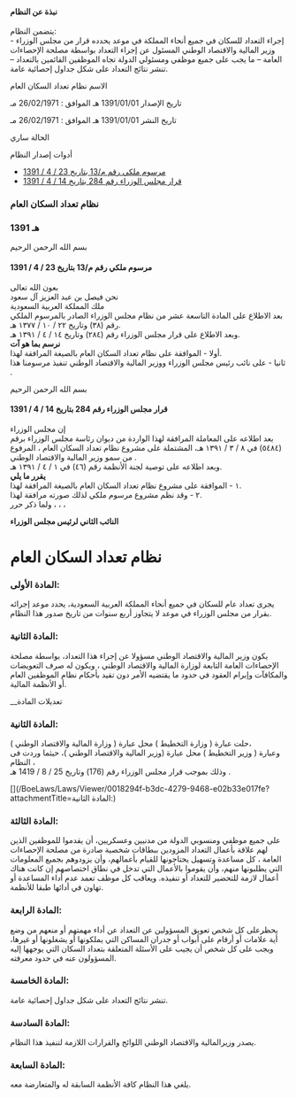 #### نبذة عن النظام

يتضمن النظام:   
إجراء التعداد للسكان في جميع أنحاء المملكة في موعد يحدده قرار من مجلس الوزراء - وزير المالية والاقتصاد الوطني المسئول عن إجراء التعداد بواسطة مصلحة الإحصاءات العامة – ما يجب على جميع موظفي ومسئولي الدولة تجاه الموظفين القائمين بالتعداد – تنشر نتائج التعداد على شكل جداول إحصائية عامة. 

  



الاسم نظام تعداد السكان العام

تاريخ الإصدار 1391/01/01 هـ الموافق : 26/02/1971 مـ

تاريخ النشر 1391/01/01 هـ الموافق : 26/02/1971 مـ 

الحالة ساري

أدوات إصدار النظام

  * [مرسوم ملكي رقم م/13 بتاريخ 23 / 4 / 1391](/BoeLaws/Laws/Viewer/ba9f0ab0-0204-4017-a5d4-88c80794fcfe?lawId=0fceb9eb-d143-4d87-8a47-a9a700f20f2e)
  * [قرار مجلس الوزراء رقم 284 بتاريخ 14 / 4 / 1391](/BoeLaws/Laws/Viewer/57721326-3c95-4e50-87b2-f87a8e2cb132?lawId=0fceb9eb-d143-4d87-8a47-a9a700f20f2e)




### نظام تعداد السكان العام

### 1391 هـ

بسم الله الرحمن الرحيم

#### مرسوم ملكي رقم م/13 بتاريخ 23 / 4 / 1391

بعون الله تعالى  
نحن فيصل بن عبد العزيز آل سعود  
ملك المملكة العربية السعودية   
بعد الاطلاع على المادة التاسعة عشر من نظام مجلس الوزراء الصادر بالمرسوم الملكي رقم (٣٨) وتاريخ ٢٢ / ١٠ / ١٣٧٧ هـ.  
وبعد الاطلاع على قرار مجلس الوزراء رقم (٢٨٤) وتاريخ ١٤ / ٤ / ١٣٩١ هـ.  
**نرسم بما هو آت**  
أولا - الموافقة على نظام تعداد السكان العام بالصيغة المرافقة لهذا.  
ثانيا - على نائب رئيس مجلس الوزراء ووزير المالية والاقتصاد الوطني تنفيذ مرسومنا هذا .  


بسم الله الرحمن الرحيم

#### قرار مجلس الوزراء رقم 284 بتاريخ 14 / 4 / 1391

إن مجلس الوزراء   
بعد اطلاعه على المعاملة المرافقة لهذا الواردة من ديوان رئاسة مجلس الوزراء برقم (٥٤٨٤) في ٨ / ٣ / ١٣٩١ هـ، المشتملة على مشروع نظام تعداد السكان العام ، المرفوع من سمو وزير المالية والاقتصاد الوطني .  
وبعد اطلاعه على توصية لجنة الأنظمة رقم (٤٦) في ١ / ٤ / ١٣٩١ هـ.  
**يقرر ما يلي**  
١ - الموافقة على مشروع نظام تعداد السكان العام بالصيغة المرافقة لهذا.  
٢ - وقد نظم مشروع مرسوم ملكي لذلك صورته مرافقة لهذا.  
ولما ذكر حرر ، ، ،

**النائب الثاني لرئيس مجلس الوزراء**

# نظام تعداد السكان العام

###  المادة الأولى: 

يجرى تعداد عام للسكان في جميع أنحاء المملكة العربية السعودية، يحدد موعد إجرائه بقرار من مجلس الوزراء في موعد لا يتجاوز أربع سنوات من تاريخ صدور هذا النظام. 

###  المادة الثانية: 

يكون وزير المالية والاقتصاد الوطني مسؤولا عن إجراء هذا التعداد، بواسطة مصلحة الإحصاءات العامة التابعة لوزارة المالية والاقتصاد الوطني ، ويكون له صرف التعويضات والمكافآت وإبرام العقود في حدود ما يقتضيه الأمر دون تقيد بأحكام نظام الموظفين العام أو الأنظمة المالية. 

__تعديلات المادة

### المادة الثانية:

حلت عبارة ( وزارة التخطيط ) محل عبارة  ( وزارة المالية والاقتصاد الوطني )،   
وعبارة ( وزير التخطيط ) محل عبارة  (وزير المالية والاقتصاد الوطني )، حيثما وردت فى النظام ،   
وذلك بموجب قرار مجلس الوزراء رقم (176) وتاريخ 25 / 8 / 1419 هـ . 

[](/BoeLaws/Laws/Viewer/0018294f-b3dc-4279-9468-e02b33e017fe?attachmentTitle=المادة الثانية:)

###  المادة الثالثة: 

على جميع موظفي ومنسوبي الدولة من مدنيين وعسكريين، أن يقدموا للموظفين الذين لهم علاقة بأعمال التعداد المزودين ببطاقات شخصية صادرة من مصلحة الإحصاءات العامة ، كل مساعدة وتسهيل يحتاجونها للقيام بأعمالهم، وأن يزودوهم بجميع المعلومات التي يطلبونها منهم، وأن يقوموا بالأعمال التي تدخل في نطاق اختصاصهم إن كانت هناك أعمال لازمة للتحضير للتعداد أو تنفيذه. ويعاقب كل موظف تعمد عدم أداء المساعدة أو تهاون في أدائها طبقا للأنظمة. 

###  المادة الرابعة: 

يحظرعلى كل شخص تعويق المسؤولين عن التعداد عن أداء مهمتهم أو منعهم من وضع أية علامات أو أرقام على أبواب أو جدران المساكن التي يملكونها أو يشغلونها أو غيرها، ويجب على كل شخص أن يجيب على الأسئلة المتعلقة بتعداد السكان التي يوجهها إليه المسؤولون عنه في حدود معرفته. 

###  المادة الخامسة: 

تنشر نتائج التعداد على شكل جداول إحصائية عامة. 

###  المادة السادسة: 

يصدر وزيرالمالية والاقتصاد الوطني اللوائح والقرارات اللازمة لتنفيذ هذا النظام. 

###  المادة السابعة: 

يلغي هذا النظام كافة الأنظمة السابقة له والمتعارضة معه. 
